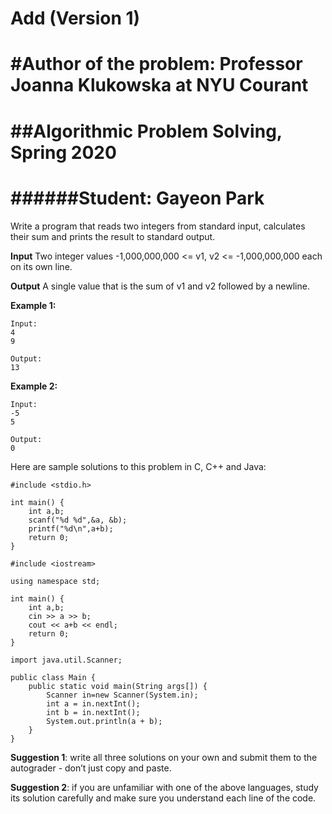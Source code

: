 Add (Version 1)
===============
#Author of the problem: Professor Joanna Klukowska at NYU Courant
===============

##Algorithmic Problem Solving, Spring 2020
===============

######Student: Gayeon Park
===============


Write a program that reads two integers from standard input, calculates their sum and prints the result to standard output.

**Input**
Two integer values -1,000,000,000 <= v1, v2 <= -1,000,000,000 each on its own line.

**Output**
A single value that is the sum of v1 and v2 followed by a newline.

**Example 1:**
```
Input:
4
9

Output:
13
```

**Example 2:**
```
Input:
-5
5

Output:
0
```


Here are sample solutions to this problem in C, C++ and Java:
```
#include <stdio.h>

int main() {
    int a,b;
    scanf("%d %d",&a, &b);
    printf("%d\n",a+b);
    return 0;
}
```

```
#include <iostream>

using namespace std;

int main() {
    int a,b;
    cin >> a >> b;
    cout << a+b << endl;
    return 0;
}
```

```
import java.util.Scanner;

public class Main {
    public static void main(String args[]) {
        Scanner in=new Scanner(System.in);
        int a = in.nextInt();
        int b = in.nextInt();
        System.out.println(a + b);
    }
}
```

**Suggestion 1**: write all three solutions on your own and submit them to the autograder - don’t just copy and paste.

**Suggestion 2**: if you are unfamiliar with one of the above languages, study its solution carefully and make sure you
understand each line of the code.
